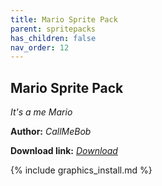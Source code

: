```yaml
---
title: Mario Sprite Pack
parent: spritepacks
has_children: false
nav_order: 12
---
```


## Mario Sprite Pack
*It's a me Mario*

**Author:** *CallMeBob*

 **Download link:** *[Download](https://drive.google.com/file/d/1k7MO4Hzrzfy_xPPEuXecPkrZ6k52Sabs/view?usp=drivesdk)*

{% include graphics_install.md %}
